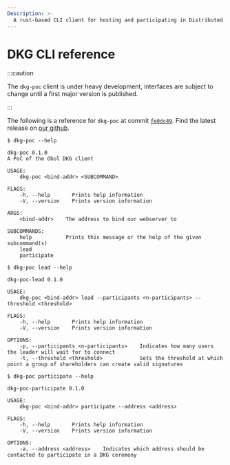 ```yaml
---
Description: >-
  A rust-based CLI client for hosting and participating in Distributed Validator key generation ceremonies.
---
```


# DKG CLI reference


:::caution

The `dkg-poc` client is under heavy development, interfaces are subject to change until a first major version is published. 

:::

The following is a reference for `dkg-poc` at commit [`fe0dc49`](https://github.com/ObolNetwork/dkg-poc/commit/fe0dc49501a759a50191611f04c8178900999e5c). Find the latest release on [our github](https://github.com/ObolNetwork/dkg-poc/releases).

```
$ dkg-poc --help 

dkg-poc 0.1.0
A PoC of the Obol DKG client

USAGE:
    dkg-poc <bind-addr> <SUBCOMMAND>

FLAGS:
    -h, --help       Prints help information
    -V, --version    Prints version information

ARGS:
    <bind-addr>    The address to bind our webserver to

SUBCOMMANDS:
    help           Prints this message or the help of the given subcommand(s)
    lead           
    participate    

```

```
$ dkg-poc lead --help

dkg-poc-lead 0.1.0

USAGE:
    dkg-poc <bind-addr> lead --participants <n-participants> --threshold <threshold>

FLAGS:
    -h, --help       Prints help information
    -V, --version    Prints version information

OPTIONS:
    -p, --participants <n-participants>    Indicates how many users the leader will wait for to connect
    -t, --threshold <threshold>            Sets the threshold at which point a group of shareholders can create valid signatures

```

```
$ dkg-poc participate --help

dkg-poc-participate 0.1.0

USAGE:
    dkg-poc <bind-addr> participate --address <address>

FLAGS:
    -h, --help       Prints help information
    -V, --version    Prints version information

OPTIONS:
    -a, --address <address>    Indicates which address should be contacted to participate in a DKG ceremony
```
